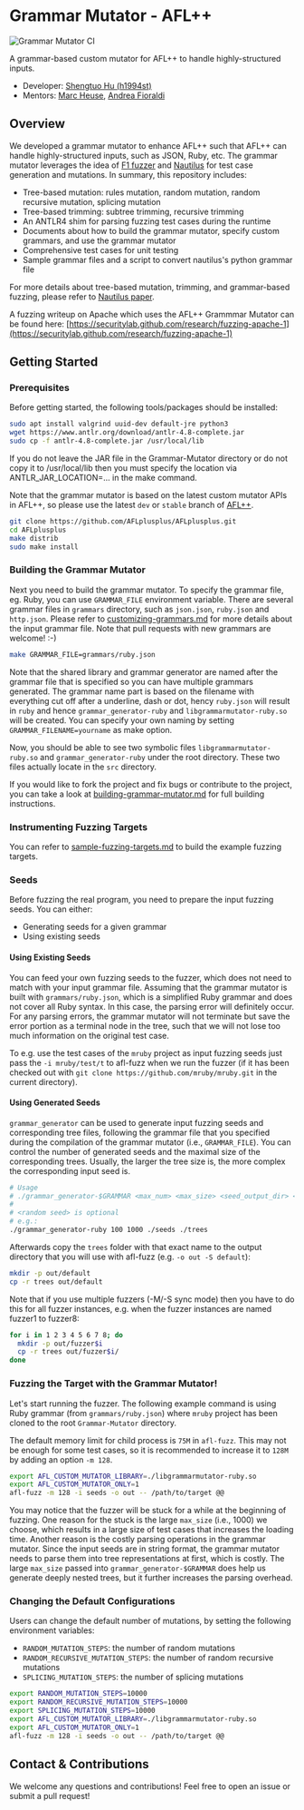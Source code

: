 # Grammar Mutator - AFL++

![Grammar Mutator CI](https://github.com/AFLplusplus/Grammar-Mutator/workflows/Grammar%20Mutator%20CI/badge.svg)

A grammar-based custom mutator for AFL++ to handle highly-structured inputs.

- Developer: [Shengtuo Hu (h1994st)](https://github.com/h1994st)
- Mentors: [Marc Heuse](https://github.com/vanhauser-thc), [Andrea Fioraldi](https://github.com/andreafioraldi)

## Overview

We developed a grammar mutator to enhance AFL++ such that AFL++ can handle highly-structured inputs, such as JSON, Ruby, etc.
The grammar mutator leverages the idea of [F1 fuzzer](https://github.com/vrthra/F1) and [Nautilus](https://github.com/nautilus-fuzz/nautilus) for test case generation and mutations.
In summary, this repository includes:

- Tree-based mutation: rules mutation, random mutation, random recursive mutation, splicing mutation
- Tree-based trimming: subtree trimming, recursive trimming
- An ANTLR4 shim for parsing fuzzing test cases during the runtime
- Documents about how to build the grammar mutator, specify custom grammars, and use the grammar mutator
- Comprehensive test cases for unit testing
- Sample grammar files and a script to convert nautilus's python grammar file

For more details about tree-based mutation, trimming, and grammar-based fuzzing, please refer to [Nautilus paper](https://www.syssec.ruhr-uni-bochum.de/media/emma/veroeffentlichungen/2018/12/17/NDSS19-Nautilus.pdf).

A fuzzing writeup on Apache which uses the AFL++ Grammmar Mutator can be found here:
[https://securitylab.github.com/research/fuzzing-apache-1](https://securitylab.github.com/research/fuzzing-apache-1)

## Getting Started

### Prerequisites

Before getting started, the following tools/packages should be installed:

```bash
sudo apt install valgrind uuid-dev default-jre python3
wget https://www.antlr.org/download/antlr-4.8-complete.jar
sudo cp -f antlr-4.8-complete.jar /usr/local/lib
```
If you do not leave the JAR file in the Grammar-Mutator directory or do not copy
it to /usr/local/lib then you must specify the location via ANTLR_JAR_LOCATION=...
in the make command.

Note that the grammar mutator is based on the latest custom mutator APIs in AFL++, so please use the latest `dev` or `stable` branch of [AFL++](https://github.com/AFLplusplus/AFLplusplus/tree/dev).

```bash
git clone https://github.com/AFLplusplus/AFLplusplus.git
cd AFLplusplus
make distrib
sudo make install
```

### Building the Grammar Mutator

Next you need to build the grammar mutator.
To specify the grammar file, eg. Ruby, you can use `GRAMMAR_FILE` environment variable.
There are several grammar files in `grammars` directory, such as `json.json`, `ruby.json` and `http.json`.
Please refer to [customizing-grammars.md](doc/customizing-grammars.md) for more details about the input grammar file.
Note that pull requests with new grammars are welcome! :-)

```bash
make GRAMMAR_FILE=grammars/ruby.json
```

Note that the shared library and grammar generator are named after the grammar file that is specified so you can have multiple grammars generated.
The grammar name part is based on the filename with everything cut off after a underline, dash or dot, hency `ruby.json` will result in `ruby` and hence `grammar_generator-ruby` and `libgrammarmutator-ruby.so` will be created.
You can specify your own naming by setting `GRAMMAR_FILENAME=yourname` as make option.

Now, you should be able to see two symbolic files `libgrammarmutator-ruby.so` and `grammar_generator-ruby` under the root directory.
These two files actually locate in the `src` directory.

If you would like to fork the project and fix bugs or contribute to the project, you can take a look at [building-grammar-mutator.md](doc/building-grammar-mutator.md) for full building instructions.

### Instrumenting Fuzzing Targets

You can refer to [sample-fuzzing-targets.md](doc/sample-fuzzing-targets.md) to build the example fuzzing targets.

### Seeds

Before fuzzing the real program, you need to prepare the input fuzzing seeds. You can either:

- Generating seeds for a given grammar
- Using existing seeds

#### Using Existing Seeds

You can feed your own fuzzing seeds to the fuzzer, which does not need to match with your input grammar file.
Assuming that the grammar mutator is built with `grammars/ruby.json`, which is a simplified Ruby grammar and does not cover all Ruby syntax.
In this case, the parsing error will definitely occur.
For any parsing errors, the grammar mutator will not terminate but save the error portion as a terminal node in the tree, such that we will not lose too much information on the original test case.

To e.g. use the test cases of the `mruby` project as input fuzzing seeds just pass the `-i mruby/test/t` to afl-fuzz
when we run the fuzzer (if it has been checked out with `git clone https://github.com/mruby/mruby.git` in the current directory).

#### Using Generated Seeds

`grammar_generator` can be used to generate input fuzzing seeds and corresponding tree files, following the grammar file that you specified during the compilation of the grammar mutator (i.e., `GRAMMAR_FILE`).
You can control the number of generated seeds and the maximal size of the corresponding trees.
Usually, the larger the tree size is, the more complex the corresponding input seed is.

```bash
# Usage
# ./grammar_generator-$GRAMMAR <max_num> <max_size> <seed_output_dir> <tree_output_dir> [<random seed>]
#
# <random seed> is optional
# e.g.:
./grammar_generator-ruby 100 1000 ./seeds ./trees
```

Afterwards copy the `trees` folder with that exact name to the output directory that you will use with afl-fuzz (e.g. `-o out -S default`):
```bash
mkdir -p out/default
cp -r trees out/default
```

Note that if you use multiple fuzzers (-M/-S sync mode) then you have to do this for all fuzzer instances, e.g. when the fuzzer instances are named fuzzer1 to fuzzer8:
```bash
for i in 1 2 3 4 5 6 7 8; do
  mkdir -p out/fuzzer$i
  cp -r trees out/fuzzer$i/
done
```

### Fuzzing the Target with the Grammar Mutator!

Let's start running the fuzzer.
The following example command is using Ruby grammar (from `grammars/ruby.json`) where `mruby` project has been cloned to the root `Grammar-Mutator` directory.

The default memory limit for child process is `75M` in `afl-fuzz`.
This may not be enough for some test cases, so it is recommended to increase it to `128M` by adding an option `-m 128`.

```bash
export AFL_CUSTOM_MUTATOR_LIBRARY=./libgrammarmutator-ruby.so
export AFL_CUSTOM_MUTATOR_ONLY=1
afl-fuzz -m 128 -i seeds -o out -- /path/to/target @@
```

You may notice that the fuzzer will be stuck for a while at the beginning of fuzzing.
One reason for the stuck is the large `max_size` (i.e., 1000) we choose, which results in a large size of test cases that increases the loading time.
Another reason is the costly parsing operations in the grammar mutator.
Since the input seeds are in string format, the grammar mutator needs to parse them into tree representations at first, which is costly.
The large `max_size` passed into `grammar_generator-$GRAMMAR` does help us generate deeply nested trees, but it further increases the parsing overhead.

### Changing the Default Configurations

Users can change the default number of mutations, by setting the following environment variables:

- `RANDOM_MUTATION_STEPS`: the number of random mutations
- `RANDOM_RECURSIVE_MUTATION_STEPS`: the number of random recursive mutations
- `SPLICING_MUTATION_STEPS`: the number of splicing mutations

```bash
export RANDOM_MUTATION_STEPS=10000
export RANDOM_RECURSIVE_MUTATION_STEPS=10000
export SPLICING_MUTATION_STEPS=10000
export AFL_CUSTOM_MUTATOR_LIBRARY=./libgrammarmutator-ruby.so
export AFL_CUSTOM_MUTATOR_ONLY=1
afl-fuzz -m 128 -i seeds -o out -- /path/to/target @@
```

## Contact & Contributions

We welcome any questions and contributions! Feel free to open an issue or submit a pull request!
